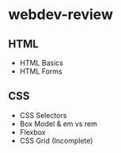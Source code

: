 # webdev-review

## HTML
- HTML Basics
- HTML Forms

## CSS
- CSS Selectors
- Box Model & em vs rem
- Flexbox
- CSS Grid (Incomplete)